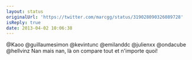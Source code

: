 ```yaml
---
layout: status
originalUrl: 'https://twitter.com/marcgg/status/319028090326089728'
isReply: true
date: 2013-04-02 10:06:38
---
```


@Kaoo @guillaumesimon @kevintunc @emilanddc @julienxx @ondacube @hellvinz Nan mais nan, là on compare tout et n'importe quoi!
